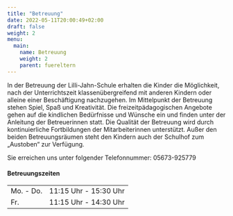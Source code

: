 ```yaml
---
title: "Betreuung"
date: 2022-05-11T20:00:49+02:00
draft: false
weight: 2
menu:
  main:
    name: Betreuung
    weight: 2
    parent: fuereltern
---
```

In der Betreuung der Lilli-Jahn-Schule erhalten die Kinder die Möglichkeit,  nach der Unterrichtszeit klassenübergreifend mit anderen Kindern oder  alleine einer Beschäftigung nachzugehen. Im Mittelpunkt der Betreuung stehen Spiel, Spaß und Kreativität. Die freizeitpädagogischen Angebote gehen auf die kindlichen Bedürfnisse und Wünsche ein und finden unter der Anleitung der Betreuerinnen statt. Die Qualität der Betreuung wird durch kontinuierliche Fortbildungen der Mitarbeiterinnen unterstützt. Außer den beiden Betreuungsräumen steht den Kindern auch der Schulhof zum „Austoben“ zur Verfügung.


Sie erreichen uns unter folgender Telefonnummer: 05673-925779


#### Betreuungszeiten
<table class="table table-sm  table-bordered">
<tbody>
<tr>
  <td>Mo. - Do.</td>
  <td>11:15 Uhr - 15:30 Uhr</td>
</tr>
<tr>
  <td>Fr.</td>
  <td>11:15 Uhr - 14:30 Uhr</td>
</tr>
</tbody>
</table>